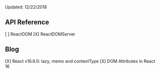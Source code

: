 Updated: 12/22/2018

## API Reference

[ ] ReactDOM
[X] ReactDOMServer

## Blog

[X] React v16.6.0: lazy, memo and contextType
[X] DOM Attributes in React 16